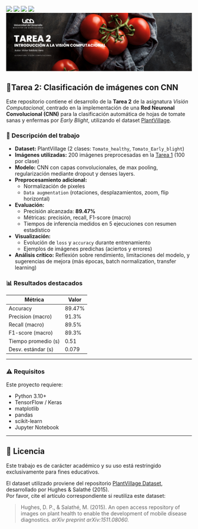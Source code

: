 <p align="left">
   <img src="https://img.shields.io/badge/Status-Terminado-green?style=plastic">
   <img src="https://img.shields.io/badge/Python-3776AB?style=plastic&logo=python&logoColor=white"/>
   <img src="https://img.shields.io/badge/TensorFlow-%23FF6F00.svg?style=plastic&logo=TensorFlow&logoColor=white"/>
   <img src="https://img.shields.io/badge/Jupyter-%23e58f1a.svg?style=plastic&logo=Jupyter&logoColor=white"/>

<img src="./assets/banner-computer-vision2.png"/>

## 🌿**Tarea 2: Clasificación de imágenes con CNN**
Este repositorio contiene el desarrollo de la **Tarea 2** de la asignatura *Visión Computacional*, centrado en la implementación de una **Red Neuronal Convolucional (CNN)** para la clasificación automática de hojas de tomate sanas y enfermas por *Early Blight*, utilizando el dataset [PlantVillage](https://www.kaggle.com/datasets/emmarex/plantdisease).

### 🧪 **Descripción del trabajo**

- **Dataset:** PlantVillage (2 clases: `Tomato_healthy`, `Tomato_Early_blight`)
- **Imágenes utilizadas:** 200 imágenes preprocesadas en la [Tarea 1](https://github.com/Vikktor93/Tarea1-Introduccion-Vision-Computacional) (100 por clase)
- **Modelo:** CNN con capas convolucionales, de max pooling, regularización mediante dropout y denses layers.
- **Preprocesamiento adicional:**
  - Normalización de pixeles
  - `Data augmentation` (rotaciones, desplazamientos, zoom, flip horizontal)
- **Evaluación:**
  - Precisión alcanzada: **89.47%**
  - Métricas: precisión, recall, F1-score (macro)
  - Tiempos de inferencia medidos en 5 ejecuciones con resumen estadístico
- **Visualización:** 
  - Evolución de `loss` y `accuracy` durante entrenamiento
  - Ejemplos de imágenes predichas (aciertos y errores)
- **Análisis crítico:** Reflexión sobre rendimiento, limitaciones del modelo, y sugerencias de mejora (más épocas, batch normalization, transfer learning)

### 📊 **Resultados destacados**

| Métrica               | Valor     |
|------------------------|-----------|
| Accuracy               | 89.47%    |
| Precision (macro)      | 91.3%     |
| Recall (macro)         | 89.5%     |
| F1-score (macro)       | 89.3%     |
| Tiempo promedio (s)    | 0.51      |
| Desv. estándar (s)     | 0.079     |

---

### ⚠️ **Requisitos**

Este proyecto requiere:

- Python 3.10+
- TensorFlow / Keras
- matplotlib
- pandas
- scikit-learn
- Jupyter Notebook

---

## 📄 Licencia

Este trabajo es de carácter académico y su uso está restringido exclusivamente para fines educativos.

El dataset utilizado proviene del repositorio [PlantVillage Dataset](https://github.com/spMohanty/PlantVillage-Dataset), desarrollado por Hughes & Salathé (2015).  
Por favor, cite el artículo correspondiente si reutiliza este dataset:

> Hughes, D. P., & Salathé, M. (2015). An open access repository of images on plant health to enable the development of mobile disease diagnostics. *arXiv preprint arXiv:1511.08060.*
